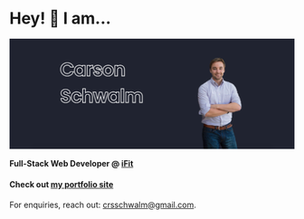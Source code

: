 # Hey! :wave: I am...

![Banner for crsschwalm](https://github.com/crsschwalm/crsschwalm/raw/master/assets/portfolio.png)

**Full-Stack Web Developer @ [iFit](https://ifit.com/)**

#### Check out [my portfolio site](https://crsschwalm.github.io)

For enquiries, reach out: [crsschwalm@gmail.com](mailto:crsschwalm@gmail.com).
